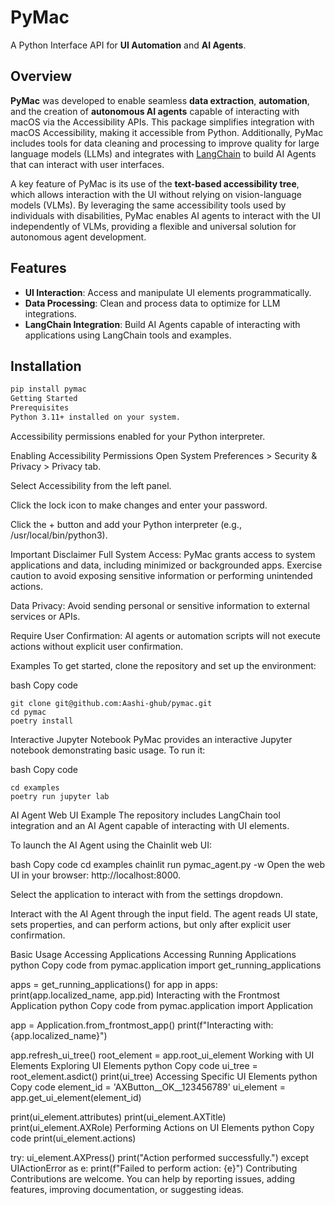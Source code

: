 # PyMac

A Python Interface API for **UI Automation** and **AI Agents**.

## Overview

**PyMac** was developed to enable seamless **data extraction**, **automation**, and the creation of **autonomous AI agents** capable of interacting with macOS via the Accessibility APIs. This package simplifies integration with macOS Accessibility, making it accessible from Python. Additionally, PyMac includes tools for data cleaning and processing to improve quality for large language models (LLMs) and integrates with [LangChain](https://github.com/langchain-ai/langchain) to build AI Agents that can interact with user interfaces.

A key feature of PyMac is its use of the **text-based accessibility tree**, which allows interaction with the UI without relying on vision-language models (VLMs). By leveraging the same accessibility tools used by individuals with disabilities, PyMac enables AI agents to interact with the UI independently of VLMs, providing a flexible and universal solution for autonomous agent development.

## Features

- **UI Interaction**: Access and manipulate UI elements programmatically.  
- **Data Processing**: Clean and process data to optimize for LLM integrations.  
- **LangChain Integration**: Build AI Agents capable of interacting with applications using LangChain tools and examples.  

## Installation

```bash
pip install pymac
Getting Started
Prerequisites
Python 3.11+ installed on your system.
```
Accessibility permissions enabled for your Python interpreter.

Enabling Accessibility Permissions
Open System Preferences > Security & Privacy > Privacy tab.

Select Accessibility from the left panel.

Click the lock icon to make changes and enter your password.

Click the + button and add your Python interpreter (e.g., /usr/local/bin/python3).

Important Disclaimer
Full System Access: PyMac grants access to system applications and data, including minimized or backgrounded apps. Exercise caution to avoid exposing sensitive information or performing unintended actions.

Data Privacy: Avoid sending personal or sensitive information to external services or APIs.

Require User Confirmation: AI agents or automation scripts will not execute actions without explicit user confirmation.

Examples
To get started, clone the repository and set up the environment:

bash
Copy code
```
git clone git@github.com:Aashi-ghub/pymac.git
cd pymac
poetry install
```
Interactive Jupyter Notebook
PyMac provides an interactive Jupyter notebook demonstrating basic usage. To run it:

bash
Copy code
```
cd examples
poetry run jupyter lab
```
AI Agent Web UI Example
The repository includes LangChain tool integration and an AI Agent capable of interacting with UI elements.

To launch the AI Agent using the Chainlit web UI:

bash
Copy code
cd examples
chainlit run pymac_agent.py -w
Open the web UI in your browser: http://localhost:8000.

Select the application to interact with from the settings dropdown.

Interact with the AI Agent through the input field. The agent reads UI state, sets properties, and can perform actions, but only after explicit user confirmation.

Basic Usage
Accessing Applications
Accessing Running Applications
python
Copy code
from pymac.application import get_running_applications

apps = get_running_applications()
for app in apps:
    print(app.localized_name, app.pid)
Interacting with the Frontmost Application
python
Copy code
from pymac.application import Application

app = Application.from_frontmost_app()
print(f"Interacting with: {app.localized_name}")

app.refresh_ui_tree()
root_element = app.root_ui_element
Working with UI Elements
Exploring UI Elements
python
Copy code
ui_tree = root_element.asdict()
print(ui_tree)
Accessing Specific UI Elements
python
Copy code
element_id = 'AXButton__OK__123456789'
ui_element = app.get_ui_element(element_id)

print(ui_element.attributes)
print(ui_element.AXTitle)
print(ui_element.AXRole)
Performing Actions on UI Elements
python
Copy code
print(ui_element.actions)

try:
    ui_element.AXPress()
    print("Action performed successfully.")
except UIActionError as e:
    print(f"Failed to perform action: {e}")
Contributing
Contributions are welcome. You can help by reporting issues, adding features, improving documentation, or suggesting ideas.
